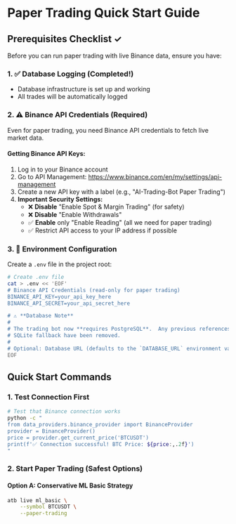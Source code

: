 # Paper Trading Quick Start Guide

## Prerequisites Checklist ✓

Before you can run paper trading with live Binance data, ensure you have:

### 1. ✅ Database Logging (Completed!)
- Database infrastructure is set up and working
- All trades will be automatically logged

### 2. ⚠️ Binance API Credentials (Required)
Even for paper trading, you need Binance API credentials to fetch live market data.

#### Getting Binance API Keys:
1. Log in to your Binance account
2. Go to API Management: https://www.binance.com/en/my/settings/api-management
3. Create a new API key with a label (e.g., "AI-Trading-Bot Paper Trading")
4. **Important Security Settings:**
   - ❌ **Disable** "Enable Spot & Margin Trading" (for safety)
   - ❌ **Disable** "Enable Withdrawals"
   - ✅ **Enable** only "Enable Reading" (all we need for paper trading)
   - ✅ Restrict API access to your IP address if possible

### 3. 📝 Environment Configuration

Create a `.env` file in the project root:

```bash
# Create .env file
cat > .env << 'EOF'
# Binance API Credentials (read-only for paper trading)
BINANCE_API_KEY=your_api_key_here
BINANCE_API_SECRET=your_api_secret_here

# ⚠️ **Database Note**
#
# The trading bot now **requires PostgreSQL**.  Any previous references to a
# SQLite fallback have been removed.
#
# Optional: Database URL (defaults to the `DATABASE_URL` environment variable)
EOF
```

## Quick Start Commands

### 1. Test Connection First
```bash
# Test that Binance connection works
python -c "
from data_providers.binance_provider import BinanceProvider
provider = BinanceProvider()
price = provider.get_current_price('BTCUSDT')
print(f'✅ Connection successful! BTC Price: ${price:,.2f}')
"
```

### 2. Start Paper Trading (Safest Options)

#### Option A: Conservative ML Basic Strategy
```bash
atb live ml_basic \
    --symbol BTCUSDT \
    --paper-trading
```
